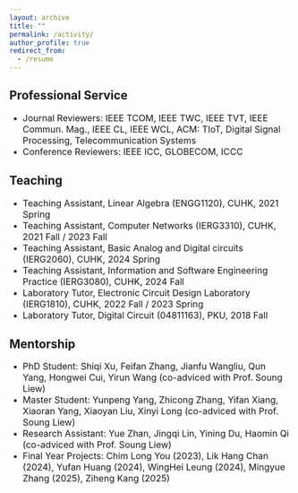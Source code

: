 ```yaml
---
layout: archive
title: ""
permalink: /activity/
author_profile: true
redirect_from:
  - /resume
---
```


Professional Service
------
* <font size=3>Journal Reviewers: IEEE TCOM, IEEE TWC, IEEE TVT, IEEE Commun. Mag., IEEE CL, IEEE WCL, ACM: TIoT, Digital Signal Processing, Telecommunication Systems</font>
* <font size=3>Conference Reviewers: IEEE ICC, GLOBECOM, ICCC</font>  

Teaching
------
* <font size=3>Teaching Assistant, Linear Algebra (ENGG1120), CUHK, 2021 Spring</font>
* <font size=3>Teaching Assistant, Computer Networks (IERG3310), CUHK, 2021 Fall / 2023 Fall</font>
* <font size=3>Teaching Assistant, Basic Analog and Digital circuits (IERG2060), CUHK, 2024 Spring</font>
* <font size=3>Teaching Assistant, Information and Software Engineering Practice (IERG3080), CUHK, 2024 Fall</font>
* <font size=3>Laboratory Tutor, Electronic Circuit Design Laboratory (IERG1810), CUHK, 2022 Fall / 2023 Spring</font>
* <font size=3>Laboratory Tutor, Digital Circuit (04811163), PKU, 2018 Fall</font>

Mentorship
------
* <font size=3> PhD Student: Shiqi Xu, Feifan Zhang, Jianfu Wangliu, Qun Yang, Hongwei Cui, Yirun Wang (co-adviced with Prof. Soung Liew)</font>
* <font size=3> Master Student: Yunpeng Yang, Zhicong Zhang, Yifan Xiang, Xiaoran Yang, Xiaoyan Liu, Xinyi Long (co-adviced with Prof. Soung Liew)</font>
* <font size=3> Research Assistant: Yue Zhan, Jingqi Lin, Yining Du, Haomin Qi (co-adviced with Prof. Soung Liew)</font>
* <font size=3> Final Year Projects: Chim Long You (2023), Lik Hang Chan (2024), Yufan Huang (2024), WingHei Leung (2024), Mingyue Zhang (2025), Ziheng Kang (2025)</font>
